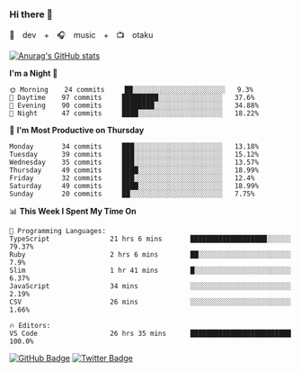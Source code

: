 ### Hi there 👋

🚀　dev　+　🎧　music　+　📺　otaku


[![Anurag's GitHub stats](https://github-readme-stats.vercel.app/api?username=koheitasaka&count_private=true&show_icons=true&theme=monokai)](https://github.com/koheitasaka/github-readme-stats)

<!--START_SECTION:waka-->
**I'm a Night 🦉** 

```text
🌞 Morning    24 commits     ██░░░░░░░░░░░░░░░░░░░░░░░   9.3% 
🌆 Daytime    97 commits     █████████░░░░░░░░░░░░░░░░   37.6% 
🌃 Evening    90 commits     ████████░░░░░░░░░░░░░░░░░   34.88% 
🌙 Night      47 commits     ████░░░░░░░░░░░░░░░░░░░░░   18.22%

```
📅 **I'm Most Productive on Thursday** 

```text
Monday       34 commits     ███░░░░░░░░░░░░░░░░░░░░░░   13.18% 
Tuesday      39 commits     ███░░░░░░░░░░░░░░░░░░░░░░   15.12% 
Wednesday    35 commits     ███░░░░░░░░░░░░░░░░░░░░░░   13.57% 
Thursday     49 commits     ████░░░░░░░░░░░░░░░░░░░░░   18.99% 
Friday       32 commits     ███░░░░░░░░░░░░░░░░░░░░░░   12.4% 
Saturday     49 commits     ████░░░░░░░░░░░░░░░░░░░░░   18.99% 
Sunday       20 commits     ██░░░░░░░░░░░░░░░░░░░░░░░   7.75%

```


📊 **This Week I Spent My Time On** 

```text
💬 Programming Languages: 
TypeScript               21 hrs 6 mins       ███████████████████░░░░░░   79.37% 
Ruby                     2 hrs 6 mins        ██░░░░░░░░░░░░░░░░░░░░░░░   7.9% 
Slim                     1 hr 41 mins        █░░░░░░░░░░░░░░░░░░░░░░░░   6.37% 
JavaScript               34 mins             ░░░░░░░░░░░░░░░░░░░░░░░░░   2.19% 
CSV                      26 mins             ░░░░░░░░░░░░░░░░░░░░░░░░░   1.66%

🔥 Editors: 
VS Code                  26 hrs 35 mins      █████████████████████████   100.0%

```


<!--END_SECTION:waka-->

[![GitHub Badge](https://img.shields.io/badge/GitHub-100000?style=for-the-badge&logo=github&logoColor=white)](https://github.com/koheitasaka)
[![Twitter Badge](https://img.shields.io/badge/Twitter-1DA1F2?style=for-the-badge&logo=twitter&logoColor=white)](https://twitter.com/sleep_asleep_)
